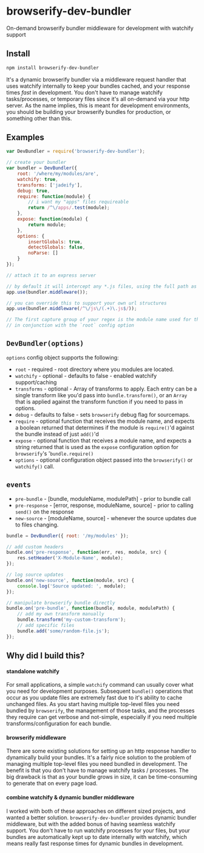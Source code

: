 browserify-dev-bundler
======================

On-demand browserify bundler middleware for development with watchify support

## Install

```bash
npm install browserify-dev-bundler
```

It's a dynamic browserify bundler via a middleware request handler that uses watchify internally to keep your bundles cached, and your response times *fast* in development.  You don't have to manage watchify tasks/processes, or temporary files since it's all on-demand via your http server.  As the name implies, this is meant for development environments, you should be building your browserify bundles for production, or something other than this.

## Examples

```javascript
var DevBundler = require('browserify-dev-bundler');

// create your bundler
var bundler = DevBundler({
    root: '/where/my/modules/are',
    watchify: true,
    transforms: ['jadeify'],
    debug: true,
    require: function(module) {
        // i want my "apps" files requireable
        return /^\/apps/.test(module);
    },
    expose: function(module) {
        return module;
    },
    options: {
        insertGlobals: true,
        detectGlobals: false,
        noParse: []
    }
});

// attach it to an express server

// by default it will intercept any *.js files, using the full path as the module name
app.use(bundler.middleware());

// you can override this to support your own url structures
app.use(bundler.middleware(/^\/js\/(.+)\.js$/));

// The first capture group of your regex is the module name used for the bundle
// in conjunction with the `root` config option
```

## `DevBundler(options)`

`options` config object supports the following:
+    `root` - required - root directory where you modules are located.
+    `watchify` - optional - defaults to false - enabled watchify support/caching
+    `transforms` - optional - Array of transforms to apply.  Each entry can be a single transform like you'd pass into `bundle.transform()`, or an `Array` that is applied against the transform function if you need to pass in options.
+    `debug` - defaults to false - sets `browserify` debug flag for sourcemaps.
+    `require` - optional function that receives the module name, and expects a boolean returned that determines if the module is `require()`'d against the bundle instead of just `add()`'d
+    `expose` - optional function that receives a module name, and expects a string returned that is used as the `expose` configuration option for `browserify`'s '`bundle.require()`
+    `options` - optional configuration object passed into the `browserify()` or `watchify()` call.

## `events`

+    `pre-bundle` - [bundle, moduleName, modulePath] - prior to bundle call
+    `pre-response` - [error, response, moduleName, source] - prior to calling `send()` on the response
+    `new-source` - [moduleName, source] - whenever the source updates due to files changing.

```javascript
bundle = DevBundler({ root: '/my/modules' });

// add custom headers
bundle.on('pre-response', function(err, res, module, src) {
    res.setHeader('X-Module-Name', module);
});

// log source updates
bundle.on('new-source', function(module, src) {
    console.log('Source updated: ', module);
});

// manipulate browserify bundle directly
bundle.on('pre-bundle', function(bundle, module, modulePath) {
    // add my own transform manually
    bundle.transform('my-custom-transform');
    // add specific files
    bundle.add('some/random-file.js');
});
```

## Why did I build this?

#### standalone watchify

For small applications, a simple `watchify` command can usually cover what you need for development purposes.  Subsequent `bundle()` operations that occur as you update files are extremely fast due to it's ability to cache unchanged files.  As you start having multiple top-level files you need bundled by `browserify`, the management of those tasks, and the processes they require can get verbose and not-simple, especially if you need multiple transforms/configuration for each bundle.

#### browserify middleware

There are some existing solutions for setting up an http response handler to dynamically build your bundles.  It's a fairly nice solution to the problem of managing multiple top-level files you need bundled in development.  The benefit is that you don't have to manage watchify tasks / processes.  The big drawback is that as your bundle grows in size, it can be time-consuming to generate that on every page load.

#### combine watchify & dynamic bundler middleware

I worked with both of these approaches on different sized projects, and wanted a better solution.  `browserify-dev-bundler` provides dynamic bundler middleware, but with the added bonus of having seamless watchify support.  You don't have to run watchify processes for your files, but your bundles are automatically kept up to date internally with watchify, which means really fast response times for dynamic bundles in development.
